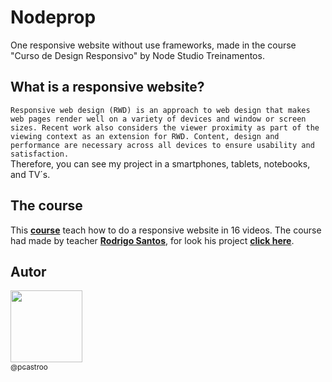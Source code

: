# Nodeprop
One responsive website without use frameworks, made in the course "Curso de Design Responsivo" by Node Studio Treinamentos.

## What is a responsive website?

```Responsive web design (RWD) is an approach to web design that makes web pages render well on a variety of devices and window or screen sizes. Recent work also considers the viewer proximity as part of the viewing context as an extension for RWD. Content, design and performance are necessary across all devices to ensure usability and satisfaction.```<br>
Therefore, you can see my project in a smartphones, tablets, notebooks, and TV´s.

## The course

This **[course](https://www.nodestudio.com.br/curso/curso-de-design-responsivo)** teach how to do a responsive website in 16 videos. The course had made by teacher **[Rodrigo Santos](https://github.com/rodrigosantosweb)**, for look his project **[click here](https://github.com/rodrigosantosweb/nodeprop)**.

## Autor
[<img src="https://avatars0.githubusercontent.com/u/49958939?s=460&u=cedd5cfc16522102c21f43f885090d97c1d053b2&v=4" width=115><br><sub>@pcastroo</sub>](https://github.com/pcastroo) 